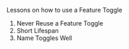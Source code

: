 Lessons on how to use a Feature Toggle

1. Never Reuse a Feature Toggle
2. Short Lifespan
3. Name Toggles Well


